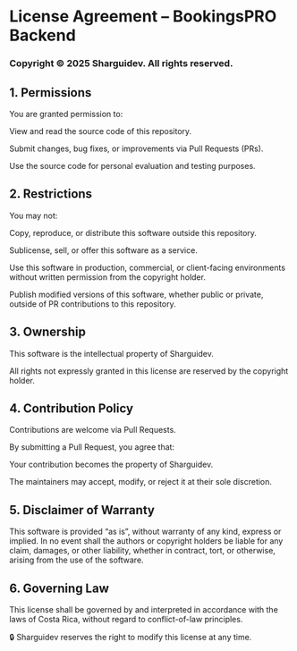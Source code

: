 # License Agreement – BookingsPRO Backend

### Copyright © 2025 Sharguidev. All rights reserved.

## 1. Permissions

You are granted permission to:

View and read the source code of this repository.

Submit changes, bug fixes, or improvements via Pull Requests (PRs).

Use the source code for personal evaluation and testing purposes.

## 2. Restrictions

You may not:

Copy, reproduce, or distribute this software outside this repository.

Sublicense, sell, or offer this software as a service.

Use this software in production, commercial, or client-facing environments without written permission from the copyright holder.

Publish modified versions of this software, whether public or private, outside of PR contributions to this repository.

## 3. Ownership

This software is the intellectual property of Sharguidev.

All rights not expressly granted in this license are reserved by the copyright holder.

## 4. Contribution Policy

Contributions are welcome via Pull Requests.

By submitting a Pull Request, you agree that:

Your contribution becomes the property of Sharguidev.

The maintainers may accept, modify, or reject it at their sole discretion.

## 5. Disclaimer of Warranty

This software is provided “as is”, without warranty of any kind, express or implied.
In no event shall the authors or copyright holders be liable for any claim, damages, or other liability, whether in contract, tort, or otherwise, arising from the use of the software.

## 6. Governing Law

This license shall be governed by and interpreted in accordance with the laws of Costa Rica, without regard to conflict-of-law principles.

🔒 Sharguidev reserves the right to modify this license at any time.
